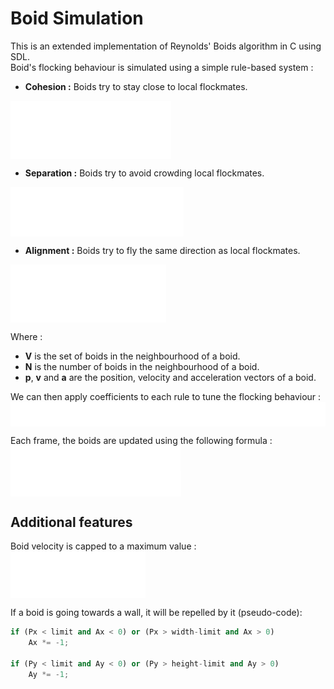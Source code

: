 # Boid Simulation

This is an extended implementation of Reynolds' Boids algorithm in C using SDL.<br>
Boid's flocking behaviour is simulated using a simple rule-based system :
- **Cohesion :** Boids try to stay close to local flockmates.<br>
<img align="center" src="images/coh.svg">

- **Separation :** Boids try to avoid crowding local flockmates.<br>
<img align="center" src="images/sep.svg">

- **Alignment :** Boids try to fly the same direction as local flockmates.<br>
<img align="center" src="images/ali.svg">

Where :
- **V** is the set of boids in the neighbourhood of a boid.
- **N** is the number of boids in the neighbourhood of a boid.
- **p**, **v** and **a** are the position, velocity and acceleration vectors of a boid.

We can then apply coefficients to each rule to tune the flocking behaviour :<br>
<img align="center" src="images/acc.svg">

Each frame, the boids are updated using the following formula :<br>
<img align="center" src="images/vel.svg">
<img align="center" src="images/pos.svg">

## Additional features

Boid velocity is capped to a maximum value :<br>
<img align="center" src="images/vel_cap.svg">

If a boid is going towards a wall, it will be repelled by it (pseudo-code):
```py
if (Px < limit and Ax < 0) or (Px > width-limit and Ax > 0)
    Ax *= -1;

if (Py < limit and Ay < 0) or (Py > height-limit and Ay > 0)
    Ay *= -1;
```
